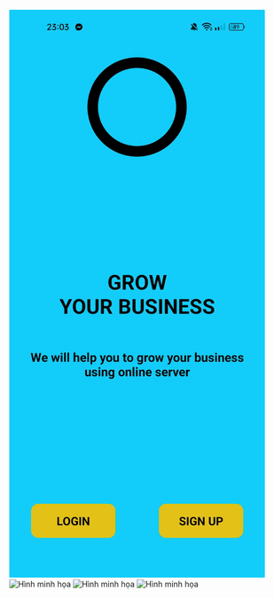 ![Hình minh họa](./screen/first_screen.jpg)
![Hình minh họa](./screen/cau1a.png.jpg)
![Hình minh họa](./screen/cau1b.jpg.jpg)
![Hình minh họa](./screen/cau1c.jpg.jpg)
